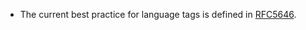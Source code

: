 - The current best practice for language tags is defined in [RFC5646](https://www.rfc-editor.org/rfc/rfc5646.txt).